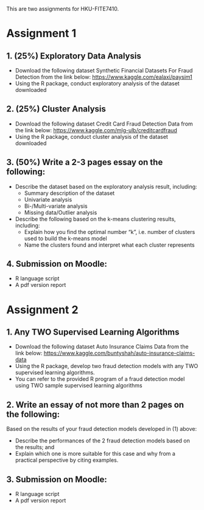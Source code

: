 This are two assignments for HKU-FITE7410.

# Assignment 1

## 1.	(25%) Exploratory Data Analysis
- Download the following dataset Synthetic Financial Datasets For Fraud Detection from the link below:
https://www.kaggle.com/ealaxi/paysim1
- Using the R package, conduct exploratory analysis of the dataset downloaded

## 2.	(25%) Cluster Analysis
- Download the following dataset Credit Card Fraud Detection Data from the link below:
https://www.kaggle.com/mlg-ulb/creditcardfraud
- Using the R package, conduct cluster analysis of the dataset downloaded


## 3.	(50%) Write a 2-3 pages essay on the following:
- Describe the dataset based on the exploratory analysis result, including:
  - Summary description of the dataset
  - Univariate analysis
  - Bi-/Multi-variate analysis
  - Missing data/Outlier analysis
- Describe the following based on the k-means clustering results, including:
  - Explain how you find the optimal number “k”, i.e. number of clusters used to build the k-means model
  - Name the clusters found and interpret what each cluster represents

## 4.	Submission on Moodle:
- R language script
- A pdf version report


# Assignment 2

## 1.	Any TWO Supervised Learning Algorithms
- Download the following dataset Auto Insurance Claims Data from the link below:
https://www.kaggle.com/buntyshah/auto-insurance-claims-data
- Using the R package, develop two fraud detection models with any TWO supervised learning algorithms. 
- You can refer to the provided R program of a fraud detection model using TWO sample supervised learning algorithms

## 2.	Write an essay of not more than 2 pages on the following:
Based on the results of your fraud detection models developed in (1) above:
- Describe the performances of the 2 fraud detection models based on the results; and 
- Explain which one is more suitable for this case and why from a practical perspective by citing examples.

## 3.	Submission on Moodle:
- R language script
- A pdf version report



